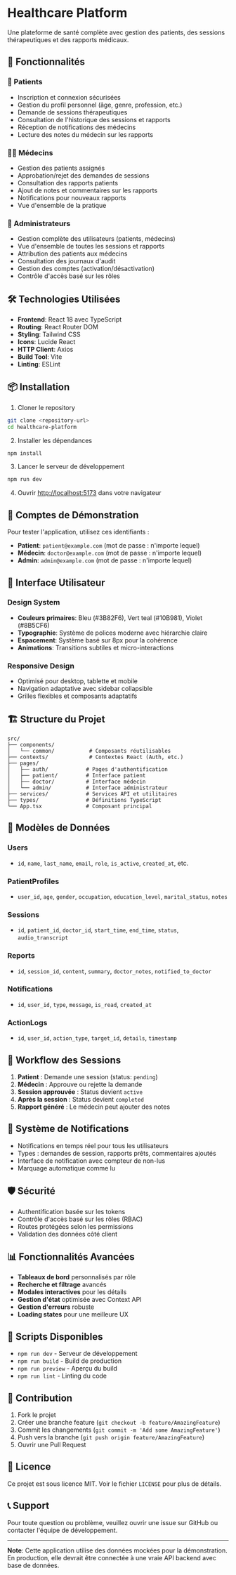 # Healthcare Platform

Une plateforme de santé complète avec gestion des patients, des sessions thérapeutiques et des rapports médicaux.

## 🚀 Fonctionnalités

### 👤 Patients
- Inscription et connexion sécurisées
- Gestion du profil personnel (âge, genre, profession, etc.)
- Demande de sessions thérapeutiques
- Consultation de l'historique des sessions et rapports
- Réception de notifications des médecins
- Lecture des notes du médecin sur les rapports

### 👨‍⚕️ Médecins
- Gestion des patients assignés
- Approbation/rejet des demandes de sessions
- Consultation des rapports patients
- Ajout de notes et commentaires sur les rapports
- Notifications pour nouveaux rapports
- Vue d'ensemble de la pratique

### 🔧 Administrateurs
- Gestion complète des utilisateurs (patients, médecins)
- Vue d'ensemble de toutes les sessions et rapports
- Attribution des patients aux médecins
- Consultation des journaux d'audit
- Gestion des comptes (activation/désactivation)
- Contrôle d'accès basé sur les rôles

## 🛠️ Technologies Utilisées

- **Frontend**: React 18 avec TypeScript
- **Routing**: React Router DOM
- **Styling**: Tailwind CSS
- **Icons**: Lucide React
- **HTTP Client**: Axios
- **Build Tool**: Vite
- **Linting**: ESLint

## 📦 Installation

1. Cloner le repository
```bash
git clone <repository-url>
cd healthcare-platform
```

2. Installer les dépendances
```bash
npm install
```

3. Lancer le serveur de développement
```bash
npm run dev
```

4. Ouvrir [http://localhost:5173](http://localhost:5173) dans votre navigateur

## 🔐 Comptes de Démonstration

Pour tester l'application, utilisez ces identifiants :

- **Patient**: `patient@example.com` (mot de passe : n'importe lequel)
- **Médecin**: `doctor@example.com` (mot de passe : n'importe lequel)  
- **Admin**: `admin@example.com` (mot de passe : n'importe lequel)

## 📱 Interface Utilisateur

### Design System
- **Couleurs primaires**: Bleu (#3B82F6), Vert teal (#10B981), Violet (#8B5CF6)
- **Typographie**: Système de polices moderne avec hiérarchie claire
- **Espacement**: Système basé sur 8px pour la cohérence
- **Animations**: Transitions subtiles et micro-interactions

### Responsive Design
- Optimisé pour desktop, tablette et mobile
- Navigation adaptative avec sidebar collapsible
- Grilles flexibles et composants adaptatifs

## 🏗️ Structure du Projet

```
src/
├── components/
│   └── common/           # Composants réutilisables
├── contexts/             # Contextes React (Auth, etc.)
├── pages/
│   ├── auth/            # Pages d'authentification
│   ├── patient/         # Interface patient
│   ├── doctor/          # Interface médecin
│   └── admin/           # Interface administrateur
├── services/            # Services API et utilitaires
├── types/               # Définitions TypeScript
└── App.tsx              # Composant principal

```

## 🔄 Modèles de Données

### Users
- `id`, `name`, `last_name`, `email`, `role`, `is_active`, `created_at`, etc.

### PatientProfiles  
- `user_id`, `age`, `gender`, `occupation`, `education_level`, `marital_status`, `notes`

### Sessions
- `id`, `patient_id`, `doctor_id`, `start_time`, `end_time`, `status`, `audio_transcript`

### Reports
- `id`, `session_id`, `content`, `summary`, `doctor_notes`, `notified_to_doctor`

### Notifications
- `id`, `user_id`, `type`, `message`, `is_read`, `created_at`

### ActionLogs
- `id`, `user_id`, `action_type`, `target_id`, `details`, `timestamp`

## 🚦 Workflow des Sessions

1. **Patient** : Demande une session (status: `pending`)
2. **Médecin** : Approuve ou rejette la demande
3. **Session approuvée** : Status devient `active`
4. **Après la session** : Status devient `completed`
5. **Rapport généré** : Le médecin peut ajouter des notes

## 🔔 Système de Notifications

- Notifications en temps réel pour tous les utilisateurs
- Types : demandes de session, rapports prêts, commentaires ajoutés
- Interface de notification avec compteur de non-lus
- Marquage automatique comme lu

## 🛡️ Sécurité

- Authentification basée sur les tokens
- Contrôle d'accès basé sur les rôles (RBAC)
- Routes protégées selon les permissions
- Validation des données côté client

## 📊 Fonctionnalités Avancées

- **Tableaux de bord** personnalisés par rôle
- **Recherche et filtrage** avancés
- **Modales interactives** pour les détails
- **Gestion d'état** optimisée avec Context API
- **Gestion d'erreurs** robuste
- **Loading states** pour une meilleure UX

## 🔧 Scripts Disponibles

- `npm run dev` - Serveur de développement
- `npm run build` - Build de production
- `npm run preview` - Aperçu du build
- `npm run lint` - Linting du code

## 🤝 Contribution

1. Fork le projet
2. Créer une branche feature (`git checkout -b feature/AmazingFeature`)
3. Commit les changements (`git commit -m 'Add some AmazingFeature'`)
4. Push vers la branche (`git push origin feature/AmazingFeature`)
5. Ouvrir une Pull Request

## 📄 Licence

Ce projet est sous licence MIT. Voir le fichier `LICENSE` pour plus de détails.

## 📞 Support

Pour toute question ou problème, veuillez ouvrir une issue sur GitHub ou contacter l'équipe de développement.

---

**Note**: Cette application utilise des données mockées pour la démonstration. En production, elle devrait être connectée à une vraie API backend avec base de données.